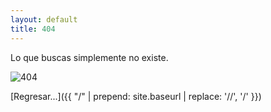 ```yaml
---
layout: default
title: 404
---
```



Lo que buscas simplemente no existe.


![404](https://i.imgur.com/mJOaV2S.gif)


 [Regresar...]({{ "/" | prepend: site.baseurl | replace: '//', '/' }})
